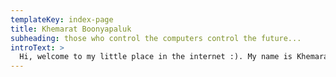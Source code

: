 ```yaml
---
templateKey: index-page
title: Khemarat Boonyapaluk
subheading: those who control the computers control the future...
introText: >
  Hi, welcome to my little place in the internet :). My name is Khemarat Boonyapaluk. The name is rather long, so I usually go by March, or KorlaMarch in online accounts. I am a student studying in Computer Science Sc.B. and Engineering A.B. at Brown University. My interests lie in robotics, computer system and low-level software/hardware design.
---
```

